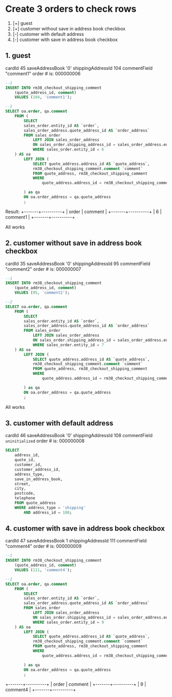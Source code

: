 # Create 3 orders to check rows

1. [+] guest
2. [+] customer without save in address book checkbox
3. [-] customer with default address
4. [-] customer with save in address book checkbox

## 1. guest

cardId  45
saveAddressBook '0'
shippingAddressId 104
commentField "comment1"
order # is: 000000006

```sql
--1
INSERT INTO rm38_checkout_shipping_comment
    (quote_address_id, comment) 
    VALUES (104, 'comment1');

--2
SELECT oa.order, qa.comment 
    FROM (
        SELECT 
        sales_order.entity_id AS `order`,
        sales_order_address.quote_address_id AS `order_address`
        FROM sales_order
            LEFT JOIN sales_order_address
            ON sales_order.shipping_address_id = sales_order_address.entity_id
            WHERE sales_order.entity_id = 6
    ) AS oa
        LEFT JOIN (
            SELECT quote_address.address_id AS `quote_address`,
            rm38_checkout_shipping_comment.comment `comment`
            FROM quote_address, rm38_checkout_shipping_comment
            WHERE 
                quote_address.address_id = rm38_checkout_shipping_comment.quote_address_id

        ) as qa
        ON oa.order_address = qa.quote_address
        ;
```

Result: 
+-------+----------+
| order | comment  |
+-------+----------+
|     6 | comment1 |
+-------+----------+

All works

## 2. customer without save in address book checkbox

cardId  35
saveAddressBook '0'
shippingAddressId 95
commentField "comment2"
order # is: 000000007


```sql
--1
INSERT INTO rm38_checkout_shipping_comment
    (quote_address_id, comment) 
    VALUES (95, 'comment2');

--2
SELECT oa.order, qa.comment 
    FROM (
        SELECT 
        sales_order.entity_id AS `order`,
        sales_order_address.quote_address_id AS `order_address`
        FROM sales_order
            LEFT JOIN sales_order_address
            ON sales_order.shipping_address_id = sales_order_address.entity_id
            WHERE sales_order.entity_id = 7
    ) AS oa
        LEFT JOIN (
            SELECT quote_address.address_id AS `quote_address`,
            rm38_checkout_shipping_comment.comment `comment`
            FROM quote_address, rm38_checkout_shipping_comment
            WHERE 
                quote_address.address_id = rm38_checkout_shipping_comment.quote_address_id

        ) as qa
        ON oa.order_address = qa.quote_address
        ;
```

All works

## 3. customer with default address

cardId  46
saveAddressBook '0'
shippingAddressId 108
commentField `uninitialized`
order # is: 000000008

```sql
SELECT 
    address_id,
    quote_id,
    customer_id,
    customer_address_id,
    address_type,
    save_in_address_book,
    street,
    city,
    postcode,
    telephone
    FROM quote_address
    WHERE address_type = 'shipping'
        AND address_id = 108;
```

## 4. customer with save in address book checkbox

cardId  47
saveAddressBook 1
shippingAddressId 111
commentField "comment4"
order # is: 000000009

```sql
--1
INSERT INTO rm38_checkout_shipping_comment
    (quote_address_id, comment) 
    VALUES (111, 'comment4');

--2
SELECT oa.order, qa.comment 
    FROM (
        SELECT 
        sales_order.entity_id AS `order`,
        sales_order_address.quote_address_id AS `order_address`
        FROM sales_order
            LEFT JOIN sales_order_address
            ON sales_order.shipping_address_id = sales_order_address.entity_id
            WHERE sales_order.entity_id = 9
    ) AS oa
        LEFT JOIN (
            SELECT quote_address.address_id AS `quote_address`,
            rm38_checkout_shipping_comment.comment `comment`
            FROM quote_address, rm38_checkout_shipping_comment
            WHERE 
                quote_address.address_id = rm38_checkout_shipping_comment.quote_address_id

        ) as qa
        ON oa.order_address = qa.quote_address
        ;
```
+-------+----------+
| order | comment  |
+-------+----------+
|     9 | comment4 |
+-------+----------+

